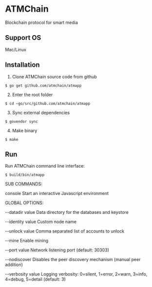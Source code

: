 # ATMChain
Blockchain protocol for smart media

## Support OS

Mac/Linux

## Installation

1. Clone ATMChain source code from github 

```
$ go get github.com/atmchain/atmapp
```

2. Enter the root folder

```
$ cd ~go/src/github.com/atmchain/atmapp
```

3. Sync external dependencies

```
$ govendor sync
```

4. Make binary

```
$ make
```

## Run

Run ATMChain command line interface:

```
$ build/bin/atmapp
```

SUB COMMANDS:

  console  Start an interactive Javascript environment

GLOBAL OPTIONS:

  --datadir value               Data directory for the databases and keystore
  
  --identity value              Custom node name

  --unlock value                Comma separated list of accounts to unlock

  --mine                        Enable mining
  
  --port value                  Network listening port (default: 30303)

  --nodiscover                  Disables the peer discovery mechanism (manual peer addition)

  --verbosity value             Logging verbosity: 0=silent, 1=error, 2=warn, 3=info, 4=debug, 5=detail (default: 3)